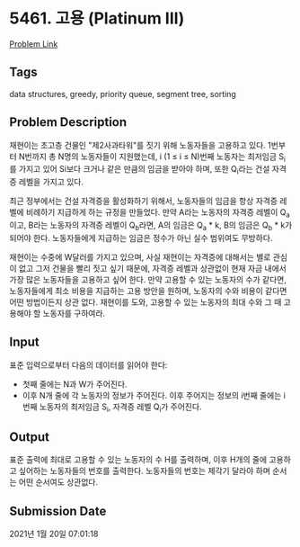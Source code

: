 # 5461. 고용 (Platinum III) 

[Problem Link](https://www.acmicpc.net/problem/5461) 

## Tags

data structures, greedy, priority queue, segment tree, sorting

## Problem Description

<p>재현이는 초고층 건물인 "제2사과타워"를 짓기 위해 노동자들을 고용하고 있다. 1번부터 N번까지 총 N명의 노동자들이 지원했는데, i (1 ≤ i ≤ N)번째 노동자는 최저임금 S<sub>i</sub>를 가지고 있어 Si보다 크거나 같은 만큼의 임금을 받아야 하며, 또한 Q<sub>i</sub>라는 건설 자격증 레벨을 가지고 있다.</p>

<p>최근 정부에서는 건설 자격증을 활성화하기 위해서, 노동자들의 임금을 항상 자격증 레벨에 비례하기 지급하게 하는 규정을 만들었다. 만약 A라는 노동자의 자격증 레벨이 Q<sub>a</sub>이고, B라는 노동자의 자격증 레벨이 Q<sub>b</sub>라면, A의 임금은 Q<sub>a</sub> * k, B의 임금은 Q<sub>b</sub> * k가 되어야 한다. 노동자들에게 지급하는 임금은 정수가 아닌 실수 범위여도 무방하다.</p>

<p>재현이는 수중에 W달러를 가지고 있으며, 사실 재현이는 자격증에 대해서는 별로 관심이 없고 그저 건물을 빨리 짓고 싶기 때문에, 자격증 레벨과 상관없이 현재 자금 내에서 가장 많은 노동자들을 고용하고 싶어 한다. 만약 고용할 수 있는 노동자의 수가 같다면, 노동자들에게 최소 비용을 지급하는 고용 방안을 원하며, 노동자의 수와 비용이 같다면 어떤 방법이든지 상관 없다. 재현이를 도와, 고용할 수 있는 노동자의 최대 수와 그 때 고용해야 할 노동자를 구하여라.</p>

## Input

 <p>표준 입력으로부터 다음의 데이터를 읽어야 한다:</p>

<ul>
	<li>첫째 줄에는 N과 W가 주어진다.</li>
	<li>이후 N개 줄에 각 노동자의 정보가 주어진다. 이후 주어지는 정보의 i번째 줄에는 i번째 노동자의 최저임금 S<sub>i</sub>, 자격증 레벨 Q<sub>i</sub>가 주어진다.</li>
</ul>

## Output

 <p>표준 출력에 최대로 고용할 수 있는 노동자의 수 H를 출력하며, 이후 H개의 줄에 고용하고 싶어하는 노동자들의 번호를 출력한다. 노동자들의 번호는 제각기 달라야 하며 순서는 어떤 순서여도 상관없다.</p>

## Submission Date

2021년 1월 20일 07:01:18

